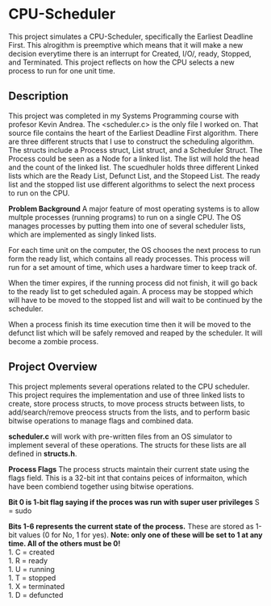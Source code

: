 # CPU-Scheduler
This project simulates a CPU-Scheduler, specifically the Earliest Deadline First. This alrogithm is preemptive which means that it will make a new decision
everytime there is an interrupt for Created, I/O/, ready, Stopped, and Terminated. This project reflects on how the CPU selects a new process to run for 
one unit time.

## Description
This project was completed in my Systems Programming course with profesor Kevin Andrea. The <scheduler.c> is the only file I worked on. That source file contains
the heart of the Earliest Deadline First algorithm. There are three different structs that I use to construct the scheduling algorithm. The structs include a
Process struct, List struct, and a Scheduler Struct. The Process could be seen as a Node for a linked list. The list will hold the head and the count of the linked
list. The scuedhuler holds three different Linked lists which are the Ready List, Defunct List, and the Stopeed List. The ready list and the stopped list use
different algorithms to select the next process to run on the CPU. 

**Problem Background** 
A major feature of most operating systems is to allow multple processes (running programs) to run on a single CPU.
The OS manages processes by putting them into one of several scheduler lists, which are implemented as singly linked lists. 

For each time unit on the computer, the OS chooses the next process to run form the ready list, which contains all 
ready processes. This process will run for a set amount of time, which uses a hardware timer to keep track of.

When the timer expires, if the running process did not finish, it will go back to the ready list to get scheduled again. A process may be stopped which will have to be moved to the stopped list and will wait to be continued by
the scheduler. 

When a process finish its time execution time then it will be moved to the defunct list which will be safely removed and reaped by the scheduler. It will become a zombie process. 

## Project Overview
This project mplements several operations related to the CPU scheduler. This project requires the implementation
and use of three linked lists to create, store process structs, to move process structs between lists, to 
add/search/remove preocess structs from the lists, and to perform basic bitwise operations to manage flags and 
combined data. 

**scheduler.c** will work with pre-written files from an OS simulator to implement several of these operations. 
The structs for these lists are all defined in **structs.h**.

**Process Flags**
The process structs maintain their current state using the flags field. This is a 32-bit int that contains peices of informaiton, which have been combiend together using bitwise operations. 

**Bit 0 is 1-bit flag saying if the proces was run with super user privileges** 
S = sudo

**Bits 1-6 represents the current state of the process.**                                                           These are stored as 1-bit values (0 for No, 1 for yes).
**Note: only one of these will be set to 1 at any time. All of the others must be 0!**                             
    1. C = created     
    1. R = ready     
    1. U = running     
    1. T = stopped     
    1. X = terminated    
    1. D = defuncted
